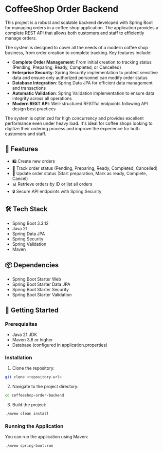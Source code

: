 # CoffeeShop Order Backend

This project is a robust and scalable backend developed with Spring Boot for managing orders in a coffee shop application. The application provides a complete REST API that allows both customers and staff to efficiently manage orders.

The system is designed to cover all the needs of a modern coffee shop business, from order creation to complete tracking. Key features include:

- **Complete Order Management**: From initial creation to tracking status (Pending, Preparing, Ready, Completed, or Cancelled)
- **Enterprise Security**: Spring Security implementation to protect sensitive data and ensure only authorized personnel can modify order status
- **Database Integration**: Spring Data JPA for efficient data management and transactions
- **Automatic Validation**: Spring Validation implementation to ensure data integrity across all operations
- **Modern REST API**: Well-structured RESTful endpoints following API design best practices

The system is optimized for high concurrency and provides excellent performance even under heavy load. It's ideal for coffee shops looking to digitize their ordering process and improve the experience for both customers and staff.

## 🚀 Features

- 🛍️ Create new orders
- 🔄 Track order status (Pending, Preparing, Ready, Completed, Cancelled)
- 🔄 Update order status (Start preparation, Mark as ready, Complete, Cancel)
- 📊 Retrieve orders by ID or list all orders
- 🔒 Secure API endpoints with Spring Security

## 🛠️ Tech Stack

- Spring Boot 3.3.12
- Java 21
- Spring Data JPA
- Spring Security
- Spring Validation
- Maven

## 📦 Dependencies

- Spring Boot Starter Web
- Spring Boot Starter Data JPA
- Spring Boot Starter Security
- Spring Boot Starter Validation

## 🚀 Getting Started

### Prerequisites

- Java 21 JDK
- Maven 3.8 or higher
- Database (configured in application.properties)

### Installation

1. Clone the repository:
```bash
git clone <repository-url>
```

2. Navigate to the project directory:
```bash
cd coffeeshop-order-backend
```

3. Build the project:
```bash
./mvnw clean install
```

### Running the Application

You can run the application using Maven:

```bash
./mvnw spring-boot:run
```
